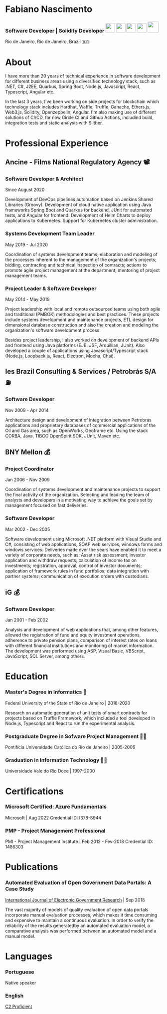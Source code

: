 Fabiano Nascimento
===
### Software Developer | Solidity Developer <img src="https://cdn.jsdelivr.net/gh/devicons/devicon/icons/solidity/solidity-original.svg" width="30" height="30" />  <img src="https://cdn.jsdelivr.net/gh/devicons/devicon/icons/nodejs/nodejs-original.svg" width="30" height="30" />  <img src="https://cdn.jsdelivr.net/gh/devicons/devicon/icons/typescript/typescript-original.svg" width="30" height="30" /> <img src="https://cdn.jsdelivr.net/gh/devicons/devicon/icons/angularjs/angularjs-original.svg" width="30" height="30" /> <img src="https://cdn.jsdelivr.net/gh/devicons/devicon/icons/kubernetes/kubernetes-plain.svg" width="35" height="35" />
Rio de Janeiro, Rio de Janeiro, Brazil 🇧🇷

# About

I have more than 20 years of technical experience in software development for different business areas using a diversified technology stack, such as .NET, C#, J2EE, Quarkus, Spring Boot, Node.js, Javascript, React, Typescript, Angular etc.

In the last 3 years, I've been working on side projects for blockchain which technology stack includes Hardhat, Waffle, Truffle, Ganache, Ethers.js, Web3.js, Solidity, Openzeppelin, Angular. I'm also making use of different solutions of CI/CD, for now Circle CI and Github Actions, includind build, integration tests and static analysis with Slither.

# Professional Experience

## Ancine - Films National Regulatory Agency 📽️

### Software Developer & Architect 
Since August 2020

Development of DevOps pipelines automation based on Jenkins Shared Libraries (Groovy). 
Development of cloud native application using Java frameworks Spring Boot and Quarkus for backend, JUnit for automated tests, and Angular for frontend. Development of Helm Charts to deploy applications to Kubernetes.
Support for Kubernetes cluster administration.

### Systems Development Team Leader
May 2019 - Jul 2020

Coordination of systems development teams; elaboration and modeling of the processes inherent to the management of the organization's projects; bidding, contracting and technical inspection of contracts; actions to promote agile project management at the department; mentoring of project management teams.

### Project Leader & Software Developer
May 2014 - May 2019

Project leadership with local and remote outsourced teams using both agile and traditional (PMBOK) methodologies and best practices. These projects include systems development and maintenance projects, ETL design for dimensional database construction and also the creation and modeling the organization's software development process.

Besides project leadership, I also worked on development of backend APIs and frontend using Java platforms (EJB, JSF, Arquillian, JUnit). Also developed a couple of applications using Javascript/Typescript stack (Node.js, Loopback.js, React, Electron, Mocha, Chai).

## Ies Brazil Consulting & Services / Petrobrás S/A ⛽

### Software Developer
Nov 2009 - Apr 2014

Architecture design and development of integration between Petrobras applications and proprietary databases of commercial applications of the Oil and Gas area, such as OpenWorks, Geoframe etc. Using the stack CORBA, Java, TIBCO OpenSpirit SDK, JUnit, Maven etc.

## BNY Mellon 💰

### Project Coordinator
Jan 2006 - Nov 2009

Coordination of systems development and maintenance projects to support the final activity of the organization. Selecting and leading the team of analysts and developers in a motivating way to achieve the goals set by management focused on fast deliveries.

### Software Developer
Mar 2002 - Dec 2005

Software development using Microsoft .NET platform with Visual Studio and C#, consisting of web applications, SOAP web services, windows forms and windows services. Deliveries made over the years have enabled it to meet a variety of corporate needs, such as: Asset risk assessment; investor application and withdraw requests; calculation of income tax on investments; registration, approval, control of investor documents; application of framework rules in fund portfolios; data integration with partner systems; communication of execution orders with custodians.

## iG 💰

### Software Developer
Jan 2001 - Feb 2002

Analysis and development of web applications that, among other features, allowed the registration of fund and equity investment operations, adherence to private pension plans, comparison of interest rates on loans with different financial institutions and monitoring of market information. The development was performed using ASP, Visual Basic, VBScript, JavaScript, SQL Server, among others.


# Education

### Master's Degree in Informatics 🔬
Federal University of the State of Rio de Janeiro | 2018-2020

Research on automatic generation of unit tests of smart contracts for projects based on Truffle Framework, which included a tool developed in Node.js, Typescript and React to run the experimental analysis.

### Postgraduate Degree in Sofware Project Management 🧑‍💼
Pontifícia Universidade Católica do Rio de Janeiro | 2005-2006

### Graduation in Information Technology 🧑‍🎓
Universidade Vale do Rio Doce | 1997-2000

# Certifications

### Microsoft Certified: Azure Fundamentals
Microsoft | Aug 2022
Credential ID: I378-8944

### PMP - Project Management Professional
PMI - Project Management Institute | Feb 2012 - Fev-2018
Credential ID: 1486303

# Publications

### Automated Evaluation of Open Government Data Portals: A Case Study
[International Journal of Electronic Government Research](https://www.igi-global.com/article/automated-evaluation-of-open-government-data-portals/220475)  | Sep 2018

The vast majority of models of quality evaluation of open data portals incorporate manual evaluation processes, which makes it time consuming and expensive to maintain a continuous evaluation. In order to verify the reliability of the results generatedby an automated evaluation model, a comparative analysis was performed between an automated model and a manual model.

# Languages

### Portuguese
Native speaker

### English
[C2 Proficient ](https://www.efset.org/cert/UA29Pc)

<!--
**fabianorodrigo/fabianorodrigo** is a ✨ _special_ ✨ repository because its `README.md` (this file) appears on your GitHub profile.

Here are some ideas to get you started:

- 🔭 I’m currently working on ...
- 🌱 I’m currently learning ...
- 👯 I’m looking to collaborate on ...
- 🤔 I’m looking for help with ...
- 💬 Ask me about ...
- 📫 How to reach me: ...
- 😄 Pronouns: ...
- ⚡ Fun fact: ...
-->
